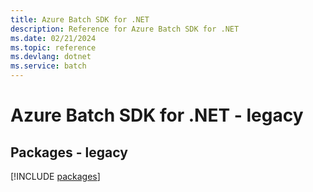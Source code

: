 ```yaml
---
title: Azure Batch SDK for .NET
description: Reference for Azure Batch SDK for .NET
ms.date: 02/21/2024
ms.topic: reference
ms.devlang: dotnet
ms.service: batch
---
```

# Azure Batch SDK for .NET - legacy
## Packages - legacy
[!INCLUDE [packages](batch-index.md)]